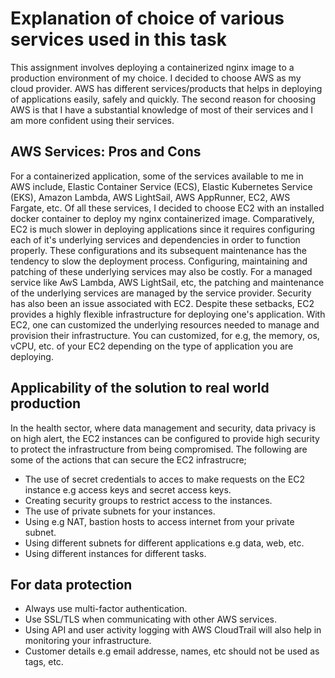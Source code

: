 
# Explanation of choice of various services used in this task

This assignment involves deploying a containerized nginx image to a production environment of my choice. I decided to choose AWS as my cloud provider. AWS has different services/products that helps in deploying of applications easily, safely and quickly. The second reason for choosing AWS is that I have a substantial knowledge of most of their services and I am more confident using their services.
## AWS Services: Pros and Cons
For a containerized application, some of the services available to me in AWS include, Elastic Container Service (ECS), Elastic Kubernetes Service (EKS), Amazon Lambda, AWS LightSail, AWS AppRunner, EC2, AWS Fargate, etc. Of all these services, I decided to choose EC2 with an installed docker container to deploy my nginx containerized image. Comparatively, EC2 is much slower in deploying applications since it requires configuring each of it's underlying services and dependencies in order to function properly. These configurations and its subsequent maintenance has the tendency to slow the deployment process. Configuring, maintaining and patching of these underlying services may also be costly. For a managed service like AwS Lambda, AWS LightSail, etc, the patching and maintenance of the underlying services are managed by the service provider. Security has also been an issue associated with EC2. Despite these setbacks, EC2 provides a highly flexible infrastructure for deploying one's application. With EC2, one can customized the underlying resources needed to manage and provision their infrastructure. You can customized, for e.g, the memory, os, vCPU, etc. of your EC2 depending on the type of application you are deploying. 

## Applicability of the solution to real world production

In the health sector, where data management and security, data privacy is on high alert, the EC2 instances can be configured to provide high security to protect the infrastructure from being compromised. The following are some of the actions that can secure the EC2 infrastrucre;

 - The use of secret credentials to acces to make requests on the EC2 instance e.g access keys and secret access keys.
 - Creating security groups to restrict access to the instances.
 - The use of private subnets for your instances.
 - Using e.g NAT, bastion hosts to access internet from your private subnet.
 -  Using different subnets for different applications e.g data, web, etc.
 -  Using different instances for different tasks.
 
 ## For data protection
 - Always use multi-factor authentication.
 - Use SSL/TLS when communicating with other AWS services.
 - Using API and user activity logging with AWS CloudTrail will also help in monitoring your infrastructure.
 - Customer details e.g email addresse, names, etc should not be used as tags, etc.
